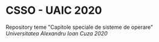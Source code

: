 # CSSO - UAIC 2020 
Repository teme "Capitole speciale de sisteme de operare"\
*Universitatea Alexandru Ioan Cuza 2020*
